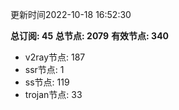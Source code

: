 更新时间2022-10-18 16:52:30

**总订阅: 45**
**总节点: 2079**
**有效节点: 340**
- v2ray节点: 187
- ssr节点: 1
- ss节点: 119
- trojan节点: 33
